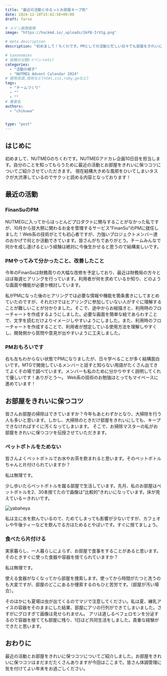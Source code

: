 ```yaml
---
title: "最近の活動とゆるっとお部屋キープ術"
date: 2024-12-10T15:42:58+09:00
draft: farse

# メイン画像画像
image: "https://hackmd.io/_uploads/SkFB-IrV1g.png"

# meta description
description: "初めまして！ちくわです。PMとしての活動と忙しい日々でも部屋をきれいに保つコツをゆるーく紹介します。"

# taxonomies
# 投稿の分類(イベントetc)
categories:
  - "活動の様子"
  - "NUTMEG Advent Calendar 2024"
# 使用言語,技術など(html,css,ruby,goなど)
tags:
  - "チームづくり"
  - ""
  - ""
# 著者名
authors:
  - "chikuwa"


type: "post"
---
```

## はじめに
初めまして、NUTMEGのちくわです。NUTMEGアドカレ企画10日目を担当します。自分のことを知ってもらうために最近の活動とお部屋をきれいに保つコツについてご紹介させていただきます。
現在結構大きめな風邪をひいてしまいタスクが大渋滞しているのでサクッと読める内容となっております！


## 最近の活動
### FinanSuのPM
NUTMEGに入ってからほっとんどプロダクトに関与することがなかった私ですが、10月から技大祭に関わるお金を管理するサービス“FinanSu”のPMに就任しました！Web系の技術がとても初心者ですが、力強いプロジェクトメンバー達のおかげで何とか活動できています。皆さんがちでありがとう。チームみんなで何かを成し遂げるという経験は絶対に今後生かせると思うので結構楽しいです。

### PMやってみて分かったこと、改善したこと
今年のFinanSuは財務周りの大幅な改修を予定しており、最近は財務局の方々とほぼ毎週ヒアリングを行っています。利用者が何を求めているか知り、どのような画面や機能が必要か検討しています。

私がPMになった後のヒアリングでは必要な情報や機能を箇条書きにしてまとめていたのですが、それだけではヒアリングに参加していない人がすぐに理解することが難しいことが分かりました。そこで、途中からお絵描きと、利用時のフローチャートを作成するようにしました。必要な画面を簡単な絵であらわすことで、文字を読むだけよりイメージしやすいようにしました。また、利用時のフローチャートを作成することで、利用者が想定している使用方法を理解しやすくし、開発側から質問や意見が出やすいように工夫しました。


### PMおもろいです
右も左もわからない状態でPMになりましたが、日々学べることが多く結構面白いです。MTGで開発しているメンバーと話すと知らない用語がたくさん出てきてよくその場で調べています。メンバーも私のために分かりやすく説明してくれて優しいです！ありがとう～。
Web系の技術のお勉強はとってもマイペースに進めています！


## お部屋をきれいに保つコツ
皆さんお部屋の掃除はできていますか？今年もあとわずかとなり、大掃除を行う人も多いと思います。しかし、大掃除のときだけ部屋をきれいにしても、キープできなければすぐに汚くなってしまいます。
そこで、お掃除マスターの私がお部屋をきれいに保つコツを伝授させていただきます。

### ペットボトルをためない
皆さんよくペットボトルでお水やお茶を飲まれると思います。そのペットボトルちゃんと片付けられていますか？

私は無理です。

少し歩いたらペットボトルを蹴る部屋で生活しています。先月、私のお部屋はペットボトルを2、30本捨てたので画像は”比較的”きれいになっています。床が見えている＝きれいです。

![yabaheya](https://hackmd.io/_uploads/BkagTVB4kx.jpg)

私は主に水を飲んでいるので、ためてしまっても影響が少ないですが、カフェオレや午後ティーなどを飲んでる方はためるとやばいです。すぐに捨てましょう。

### 食べたら片付ける
実家暮らし、一人暮らしによらず、お部屋で食事をすることがあると思います。そのときすぐに使った食器や容器を捨てられていますか？

私は無理です。

使える食器がなくなってから部屋を捜索します。使ってから時間がたつと洗うのも大変ですが、部屋のどこにあるか捜索するのもひと苦労です。（部屋が汚い場合）。

そのほかにも夏場は虫が出てくるのでマジで注意してください。私は夏、練乳アイスの容器をそのままにした結果、部屋にアリの行列ができてしまいました。さすがにグロすぎて画像は見せられません。
アリは道しるべフェロモンを分泌するので容器を捨てても部屋に残り、1日ほど共同生活をしました。貴重な経験ができたと思います。

## おわりに
最近の活動とお部屋をきれいに保つコツについてご紹介しました。お部屋をきれいに保つコツはまだまだたくさんありますが今回はここまで。皆さん体調管理に気を付けてよい年末をお過ごしください。